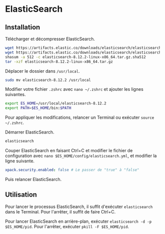 # ElasticSearch

## Installation

Télécharger et décompresser ElasticSearch.

```bash
wget https://artifacts.elastic.co/downloads/elasticsearch/elasticsearch-8.12.2-linux-x86_64.tar.gz
wget https://artifacts.elastic.co/downloads/elasticsearch/elasticsearch-8.12.2-linux-x86_64.tar.gz.sha512
shasum -a 512 -c elasticsearch-8.12.2-linux-x86_64.tar.gz.sha512
tar -xzf elasticsearch-8.12.2-linux-x86_64.tar.gz
```

Déplacer le dossier dans `/usr/local`.

```bash
sudo mv elasticsearch-8.12.2 /usr/local
```

Modifier votre fichier `.zshrc` avec `nano ~/.zshrc` et ajouter les lignes suivantes.

```bash
export ES_HOME=/usr/local/elasticsearch-8.12.2
export PATH=$ES_HOME/bin:$PATH
```

Pour appliquer les modifications, relancer un Terminal ou exécuter `source ~/.zshrc`.

Démarrer ElasticSearch.

```bash
elasticsearch
```

Couper ElasticSearch en faisant Ctrl+C et modifier le fichier de configuration avec `nano $ES_HOME/config/elasticsearch.yml`, et modifier la ligne suivante.

```yml
xpack.security.enabled: false # Le passer de "true" à "false"
```

Puis relancer ElasticSearch.

## Utilisation

Pour lancer le processus ElasticSearch, il suffit d'exécuter `elasticsearch` dans le Terminal. Pour l'arrêter, il suffit de faire Ctrl+C.

Pour lancer ElasticSearch en arrière-plan, exécuter `elasticsearch -d -p $ES_HOME/pid`. Pour l'arrêter, exécuter `pkill -F $ES_HOME/pid`.
